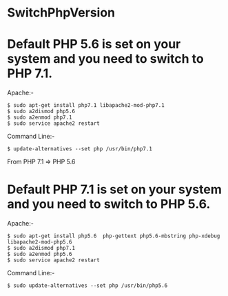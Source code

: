 # SwitchPhpVersion

# Default PHP 5.6 is set on your system and you need to switch to PHP 7.1.

Apache:-

    $ sudo apt-get install php7.1 libapache2-mod-php7.1
    $ sudo a2dismod php5.6
    $ sudo a2enmod php7.1
    $ sudo service apache2 restart
    
Command Line:-

    $ update-alternatives --set php /usr/bin/php7.1
    
From PHP 7.1 => PHP 5.6

# Default PHP 7.1 is set on your system and you need to switch to PHP 5.6.

Apache:-

    $ sudo apt-get install php5.6  php-gettext php5.6-mbstring php-xdebug libapache2-mod-php5.6
    $ sudo a2dismod php7.1
    $ sudo a2enmod php5.6
    $ sudo service apache2 restart
    
Command Line:-

    $ sudo update-alternatives --set php /usr/bin/php5.6
